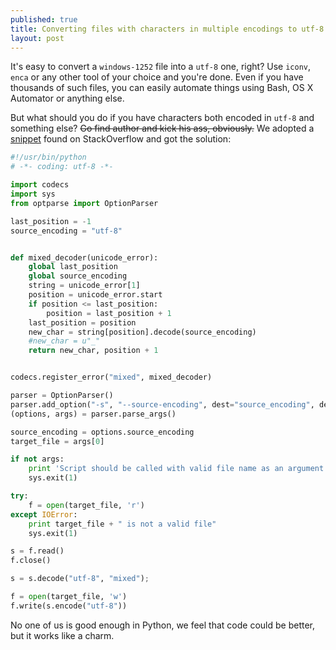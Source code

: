 ```yaml
---
published: true
title: Converting files with characters in multiple encodings to utf-8
layout: post
---
```


It's easy to convert a `windows-1252` file into a `utf-8` one, right? Use `iconv`, `enca` or any other tool of your choice and you're done. Even if you have thousands of such files, you can easily automate things using Bash, OS X Automator or anything else.

But what should you do if you have characters both encoded in `utf-8` and something else? <s>Go find author and kick his ass, obviously.</s> We adopted a [snippet](http://stackoverflow.com/questions/10009753/python-dealing-with-mixed-encoding-files) found on StackOverflow and got the solution:

```python
#!/usr/bin/python
# -*- coding: utf-8 -*-

import codecs
import sys
from optparse import OptionParser

last_position = -1
source_encoding = "utf-8"


def mixed_decoder(unicode_error):
    global last_position
    global source_encoding
    string = unicode_error[1]
    position = unicode_error.start
    if position <= last_position:
        position = last_position + 1
    last_position = position
    new_char = string[position].decode(source_encoding)
    #new_char = u"_"
    return new_char, position + 1


codecs.register_error("mixed", mixed_decoder)

parser = OptionParser()
parser.add_option("-s", "--source-encoding", dest="source_encoding", default="utf-8")
(options, args) = parser.parse_args()

source_encoding = options.source_encoding
target_file = args[0]

if not args:
    print 'Script should be called with valid file name as an argument. The file will be converted to utf-8.'
    sys.exit(1)

try:
    f = open(target_file, 'r')
except IOError:
    print target_file + " is not a valid file"
    sys.exit(1)

s = f.read()
f.close()

s = s.decode("utf-8", "mixed");

f = open(target_file, 'w')
f.write(s.encode("utf-8"))
```

No one of us is good enough in Python, we feel that code could be better, but it works like a charm.

